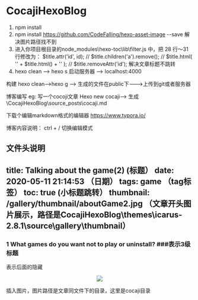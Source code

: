 # CocajiHexoBlog

1. npm install 
2. npm install https://github.com/CodeFalling/hexo-asset-image --save 解决图片路径找不到
3. 进入你项目根目录的node_modules\hexo-toc\lib\filter.js 中，把 28 行～31 行修改为：
     $title.attr('id', id);
    // $title.children('a').remove();
    // $title.html( '<span id="' + id + '">' + $title.html() + '</span>' );
    // $title.removeAttr('id');
    解决文章标题不跳转
4. hexo clean --> hexo s 启动服务器 --> localhost:4000

构建
hexo clean-->hexo g --> 生成的文件在public下--->上传到git或者服务器

博客编写 eg: 写一个cocoji文章
Hexo new cocaji--> 生成\CocajiHexoBlog\source\_posts\cocaji.md

下载个编辑markdown格式的编辑器 https://www.typora.io/

博客内容说明：
ctrl + / 切换编辑模式

文件头说明
---
title: Talking about the game(2)  (标题）
date: 2020-05-11 21:14:53   （日期）
tags:  game      （tag标签）
toc: true      (小标题跳转）
thumbnail: /gallery/thumbnail/aboutGame2.jpg （文章开头图片展示，路径是CocajiHexoBlog\themes\icarus-2.8.1\source\gallery\thumbnail）
---


###  1 What games do you want not to play or uninstall? ###表示3级标题

<!--more--> 表示后面的隐藏

<div align = center>

![](1.jpg)

</div>  插入图片，图片路径是文章同文件下的目录，这里是cocaji目录





